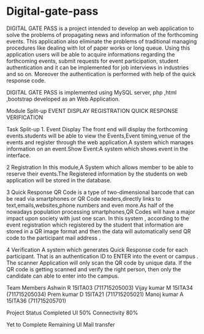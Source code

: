# Digital-gate-pass
DIGITAL GATE PASS is a project intended to develop an web application to solve the problems of propagating news and information of the forthcoming events. This application also eliminate the problems of traditional managing procedures like dealing with lot of paper works or long queue. Using this application users will be able to acquire informations regarding the forthcoming events, submit requests for event participation, student authentication and it can be implemented for job interviews in industries and so on. Moreover the authentication is performed with help of the quick response code.

DIGITAL GATE PASS is implemented using MySQL server, php ,html ,bootstrap developed as an Web Application.

Module Split-up
EVENT DISPLAY REGISTRATION QUICK RESPONSE VERIFICATION

Task Split-up
1.
Event Display
The front end will display the forthcoming events.students will be able to view the Events,Event timing,venue of the events and register through the web application.A system which manages information on an event.Show Event:A system which shows event in the interface.

2
Registration
In this module,A System which allows member to be able to reserve their events.The Registered information by the students on web application will be stored in the database.

3
Quick Response
QR Code is a type of two-dimensional barcode that can be read via smartphones or QR Code readers,directly links to text,emails,websites,phone numbers and even more.As half of the nowadays population processing smartphones,QR Codes will have a major impact upon society with just one scan. In this system , according to the event registration which registered by the student that information are stored in a QR image format and then the data will automatically send QR code to the participant mail address .

4
Verification
A system which generates Quick Response code for each participant. That is an authentication ID to ENTER into the event or campus . The scanner Application will only scan the QR code by unique data. If the QR code is getting scanned and verify the right person, then only the candidate can able to enter into the campus.

Team Members
Ashwin R 15ITA03 (711715205003) Vijay kumar M 15ITA34 (711715205034) Prem kumar D 15ITA21 (711715205021) Manoj kumar A 15ITA36 (711715205701)

Project Status
Completed UI 50% Connectivity 80%

Yet to Complete
Remaining UI Mail transfer
